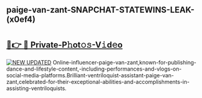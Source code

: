 ## paige-van-zant-SNAPCHAT-STATEWINS-LEAK-(x0ef4)


# <h2><a href="https://mediaupload.pro?-20M">🔗👉 🔴 Private-P𝚑ot𝚘𝚜-V𝚒d𝚎o</a></h2>

[![NEW UPDATED](https://i.imgur.com/0qMVB7G.gif)](https://mediaupload.pro?-20M)
Online-influencer-paige-van-zant,known-for-publishing-dance-and-lifestyle-content,-including-performances-and-vlogs-on-social-media-platforms.Brilliant-ventriloquist-assistant-paige-van-zant,celebrated-for-their-exceptional-abilities-and-accomplishments-in-assisting-ventriloquists.  